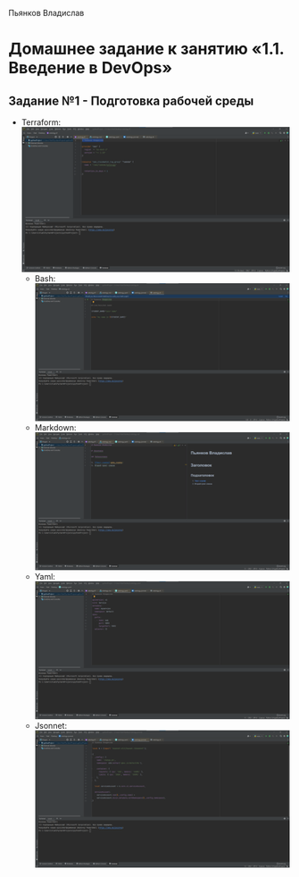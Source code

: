 Пьянков Владислав
# Домашнее задание к занятию «1.1. Введение в DevOps»
## Задание №1 - Подготовка рабочей среды
- Terraform: ![Terraform](terraform.png)
    - Bash: ![bash](bash.png)
    - Markdown: ![markdown](markdown.png)
    - Yaml: ![Yaml](yaml.png)
    - Jsonnet: ![Jsonnet](jsonnet.png)

